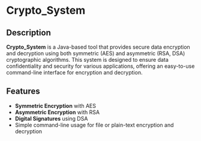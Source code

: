 # Crypto_System

## Description

**Crypto_System** is a Java-based tool that provides secure data encryption and decryption using both symmetric (AES) and asymmetric (RSA, DSA) cryptographic algorithms. This system is designed to ensure data confidentiality and security for various applications, offering an easy-to-use command-line interface for encryption and decryption.

## Features

- **Symmetric Encryption** with AES
- **Asymmetric Encryption** with RSA
- **Digital Signatures** using DSA
- Simple command-line usage for file or plain-text encryption and decryption
